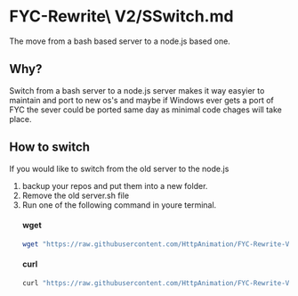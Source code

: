 # FYC-Rewrite\ V2/SSwitch.md
The move from a bash based server to a node.js based one.

## Why?
Switch from a bash server to a node.js server makes it way easyier to maintain and port to new os's and maybe if Windows ever gets a port of FYC the sever could be ported same day as minimal code chages will take place.

## How to switch
If you would like to switch from the old server to the node.js 
1) backup your repos and put them into a new folder.
2) Remove the old server.sh file
3) Run one of the following command in youre terminal.
    #### wget
    ```bash
    wget "https://raw.githubusercontent.com/HttpAnimation/FYC-Rewrite-V2/NodeJSSever/InstallWget.sh" && chmod +x InstallWget.sh && ./InstallWget.sh
    ```
    #### curl
    ```bash
    curl "https://raw.githubusercontent.com/HttpAnimation/FYC-Rewrite-V2/NodeJSSever/InstallCurl.sh" && chmod +x InstallCurl.sh && ./InstallCurl.sh 
    ```